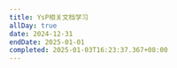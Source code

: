 ```yaml
---
title: YsP相关文档学习
allDay: true
date: 2024-12-31
endDate: 2025-01-01
completed: 2025-01-03T16:23:37.367+08:00
---
```

